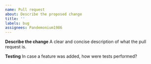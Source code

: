 ```yaml
---
name: Pull request
about: Describe the proposed change
title: ''
labels: bug
assignees: Pandemonium1986
---
```


**Describe the change**
A clear and concise description of what the pull request is.

**Testing**
In case a feature was added, how were tests performed?
